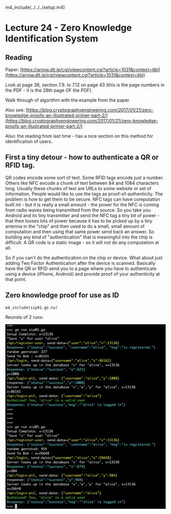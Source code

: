 m4_include(../../../setup.m4)

Lecture 24 - Zero Knowledge Identification System
=====================================

## Reading

Paper:
[https://arrow.dit.ie/cgi/viewcontent.cgi?article=1031&context=itbj](https://arrow.dit.ie/cgi/viewcontent.cgi?article=1031&context=itbj)

Look at page 38, section 7.9. to 7.12 on page 43 (this is the page numbers in
the PDF - it is the 28th page OF the PDF).

Walk through of algorithm with the example from the paper.

Also see:
[https://blog.cryptographyengineering.com/2017/01/21/zero-knowledge-proofs-an-illustrated-primer-part-2/](https://blog.cryptographyengineering.com/2017/01/21/zero-knowledge-proofs-an-illustrated-primer-part-2/)

Also: the reading from last time - has a nice section on this method for
identification of users.

First a tiny detour - how to authenticate a QR or RFID tag.
-------------------------------------------------------------

QR codes encode some sort of text. Some RFID tags encode just a number. Others
like NFC encode a chunk of text between 84 and 1084 characters long. Usually
these chunks of text are URLs to some website or set of information. People
would like to use the tags as proof-of-authenticity. The problem is how to get
them to be secure. NFC tags can have computation built int - but it is really a
small amount - the power for the NFC is coming from radio waves being
transmitted from the source. So you take you Android and its tiny transmitter
and send the NFC tag a tiny bit of power - that then looses lots of power
because it has to be picked up by a tiny antenna in the "chip" and then used to
do a small, small amount of computation and then using that same power send back
an answer. So building any kind of "authentication" that is meaningful into the
chip is difficult. A QR code is a static image - so it will not do any
computation at all.

So if you can't do the authentication on the chip or device. What about just
adding Two Factor Authentication after the device is scanned. Basically have the
QR or RFID send you to a page where you have to authenticate using a device
(iPhone, Android) and provide proof of your authenticity at that point.


Zero knowledge proof for use as ID
----------------------------------

```
m4_include(sip01.go.nu)
```

Reunsts of 2 runs:

![2-runs.png](2-runs.png)

